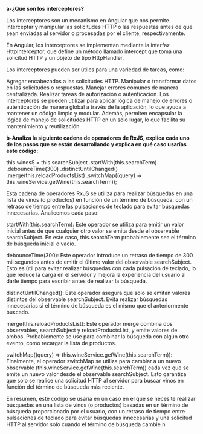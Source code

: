 **a-¿Qué son los interceptores?**

Los interceptores son un mecanismo en Angular que nos permite interceptar y manipular las solicitudes HTTP o las respuestas antes de que sean enviadas al servidor o procesadas por el cliente, respectivamente.

En Angular, los interceptores se implementan mediante la interfaz HttpInterceptor, que define un método llamado intercept que toma una solicitud HTTP y un objeto de tipo HttpHandler.

Los interceptores pueden ser útiles para una variedad de tareas, como:

Agregar encabezados a las solicitudes HTTP.
Manipular o transformar datos en las solicitudes o respuestas.
Manejar errores comunes de manera centralizada.
Realizar tareas de autorización o autenticación.
Los interceptores se pueden utilizar para aplicar lógica de manejo de errores o autenticación de manera global a través de la aplicación, lo que ayuda a mantener un código limpio y modular. Además, permiten encapsular la lógica de manejo de solicitudes HTTP en un solo lugar, lo que facilita su mantenimiento y reutilización.

**b-Analiza la siguiente cadena de operadores de RxJS, explica cada uno de los pasos que se están desarrollando y explica en qué caso usarías este código:**

this.wines$ = this.searchSubject
.startWith(this.searchTerm)
.debounceTime(300)
.distinctUntilChanged()
.merge(this.reloadProductsList)
.switchMap((query) =>
this.wineService.getWine(this.searchTerm));

Esta cadena de operadores RxJS se utiliza para realizar búsquedas en una lista de vinos (o productos) en función de un término de búsqueda, con un retraso de tiempo entre las pulsaciones de teclado para evitar búsquedas innecesarias. Analicemos cada paso:

startWith(this.searchTerm): Este operador se utiliza para emitir un valor inicial antes de que cualquier otro valor se emita desde el observable searchSubject. En este caso, this.searchTerm probablemente sea el término de búsqueda inicial o vacío.

debounceTime(300): Este operador introduce un retraso de tiempo de 300 milisegundos antes de emitir el último valor del observable searchSubject. Esto es útil para evitar realizar búsquedas con cada pulsación de teclado, lo que reduce la carga en el servidor y mejora la experiencia del usuario al darle tiempo para escribir antes de realizar la búsqueda.

distinctUntilChanged(): Este operador asegura que solo se emitan valores distintos del observable searchSubject. Evita realizar búsquedas innecesarias si el término de búsqueda es el mismo que el anteriormente buscado.

merge(this.reloadProductsList): Este operador merge combina dos observables, searchSubject y reloadProductsList, y emite valores de ambos. Probablemente se use para combinar la búsqueda con algún otro evento, como recargar la lista de productos.

switchMap((query) => this.wineService.getWine(this.searchTerm)): Finalmente, el operador switchMap se utiliza para cambiar a un nuevo observable (this.wineService.getWine(this.searchTerm)) cada vez que se emite un nuevo valor desde el observable searchSubject. Esto garantiza que solo se realice una solicitud HTTP al servidor para buscar vinos en función del término de búsqueda más reciente.

En resumen, este código se usaría en un caso en el que se necesite realizar búsquedas en una lista de vinos (o productos) basadas en un término de búsqueda proporcionado por el usuario, con un retraso de tiempo entre pulsaciones de teclado para evitar búsquedas innecesarias y una solicitud HTTP al servidor solo cuando el término de búsqueda cambie.n

